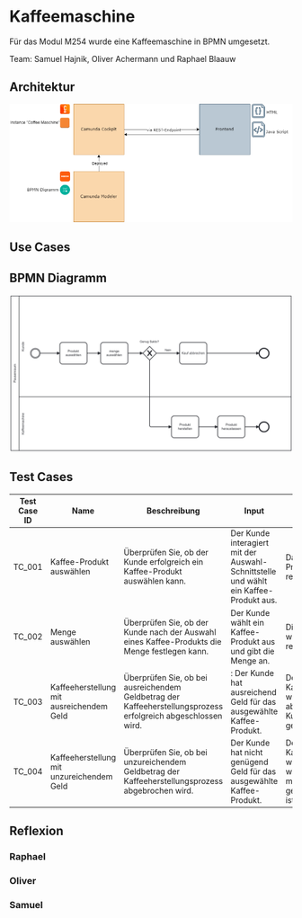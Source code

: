 # Kaffeemaschine
Für das Modul M254 wurde eine Kaffeemaschine in BPMN umgesetzt.

Team: Samuel Hajnik, Oliver Achermann und Raphael Blaauw

## Architektur
![Architektur](./diagrams/architektur.png)

## Use Cases
## BPMN Diagramm
![BPMN](./diagrams/BPMN_Diagramm.png)
## Test Cases
| Test Case ID |Name| Beschreibung                        | Input          | Expected Output       | Actual Output | Status |
|--------------|---|------------------------------------|----------------|-----------------|---------------|--------|
| TC_001       | Kaffee-Produkt auswählen            | Überprüfen Sie, ob der Kunde erfolgreich ein Kaffee-Produkt auswählen kann.  | Der Kunde interagiert mit der Auswahl-Schnittstelle und wählt ein Kaffee-Produkt aus.| Das ausgewählte Kaffee-Produkt wird vom System registriert. | | passed
| TC_002       | Menge auswählen            | Überprüfen Sie, ob der Kunde nach der Auswahl eines Kaffee-Produkts die Menge festlegen kann.   | Der Kunde wählt ein Kaffee-Produkt aus und gibt die Menge an.| Die ausgewählte Menge wird vom System registriert.              |        |         |
| TC_003       | Kaffeeherstellung mit ausreichendem Geld           | Überprüfen Sie, ob bei ausreichendem Geldbetrag der Kaffeeherstellungsprozess erfolgreich abgeschlossen wird.   |: Der Kunde hat ausreichend Geld für das ausgewählte Kaffee-Produkt. |Der Kaffeeherstellungsprozess wird erfolgreich abgeschlossen, und der Kunde erhält das gewünschte Getränk.               |        |         |
| TC_004       | Kaffeeherstellung mit unzureichendem Geld           | Überprüfen Sie, ob bei unzureichendem Geldbetrag der Kaffeeherstellungsprozess abgebrochen wird.   | Der Kunde hat nicht genügend Geld für das ausgewählte Kaffee-Produkt. | Der Kaffeeherstellungsprozess wird abgebrochen, und es wird dem Kunden mitgeteilt, dass nicht genügend Geld vorhanden ist.              |        |         |


## Reflexion

### Raphael

### Oliver

### Samuel
